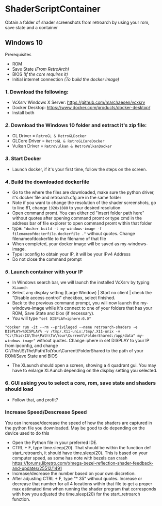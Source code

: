 # ShaderScriptContainer
Obtain a folder of shader screenshots from retroarch by using your rom, save state and a container

## **Windows 10**

Prerequisites
- ROM
- Save State *(From RetroArch)*
- BIOS *(If the core requires it)*
- Initial internet connection *(To build the docker image)*

### *1*. **Download the following:**
- VcXsrv Windows X Server: https://github.com/marchaesen/vcxsrv
- Docker Desktop: https://www.docker.com/products/docker-desktop/
- Install both
### *2*. **Download the Windows 10 folder and extract it's zip file:**
- GL Driver = `RetroGL & RetroGLDocker`
- GLCore Driver = `RetroGL & RetroGLCoreDocker`
- Vulkan Driver = `RetroVulkan & RetroVulkanDocker`
### *3*. **Start Docker**
- Launch docker, if it's your first time, follow the steps on the screen.
### *4*. **Build the downloaded dockerfile**
- Go to the where the files are downloaded, make sure the python driver, it's docker file and retroarch.cfg are in the same folder
- Note if you want to change the resolution of the shader screenshots, go to line 81, change `1920x1080` to your desired resolution
- Open command promt. You can either cd "insert folder path here" without quotes after opening command promt or type cmd in the address bar of file explorer to open command promt within that folder
- type: `"docker build -t my-windows-image -f filenameofdockerfile.dockerfile ."` without quotes. Change filenameofdockerfile to the filename of that file
- When completed, your docker image will be saved as my-windows-image.
- Type ipconfig to obtain your IP, it will be your IPv4 Address
- Do not close the command prompt
### *5*. **Launch container with your IP**
- In Windows search bar, we will launch the installed VcXsrv by typing `XLaunch`
- Select any display setting (Large Window) | Start no client | check the "Disable access control" checkbox, select finished.
- Back to the previous command prompt, you will now launch the my-windows-image while it's connect to one of your folders that has your ROM, Save State and bios (if necessary).
- You will type
`"set DISPLAY=iphere:0.0"`

`"docker run -it --rm --privileged --name retroarch-shaders -e DISPLAY=%DISPLAY% -v /tmp/.X11-unix:/tmp/.X11-unix -v "C:\This\IS\The\Path\To\Your\Current\FolderShared:/app/data" my-windows-image"` without quotes.
Change iphere in set DISPLAY to your IP from ipconfig, and change C:\This\IS\The\Path\To\Your\Current\FolderShared to the path of your ROM/Save State and BIOS
- The XLaunch should open a screen, showing a 4 quadrant gui. You may have to enlarge XLAunch depending on the display setting you selected.
### 6. GUI asking you to select a core, rom, save state and shaders should load
- Follow that, and profit?

### **Increase Speed/Descrease Speed**

You can increase/decrease the speed of how the shaders are captured in the python file you downloaded. May be good to do depending on the device used to do this
- Open the Python file in your preferred IDE.
- CTRL + F, type time.sleep(20). That should be within the function def start_retroarch, it should have time.sleep(20). This is based on your computer speed, as some has note with bezels can crash https://forums.libretro.com/t/mega-bezel-reflection-shader-feedback-and-updates/25512/1491
- Increase/decrease the number based on your own discretion.
- After adjusting CTRL + F, type "* 35" without quotes. Increase or decrease that number for all 4 locations within that file to get a proper max estimated time when running the shader program that corresponds with how you adjusted the time.sleep(20) for the start_retroarch function.
